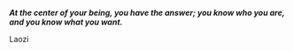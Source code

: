 _**At the center of your being, you have the answer; you know who you are, and you know what you want.**_

Laozi